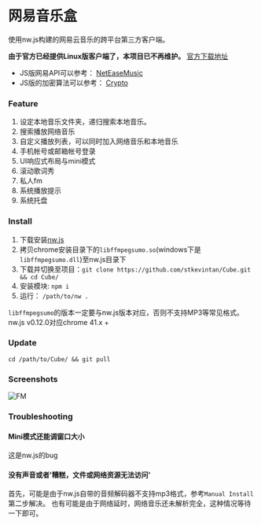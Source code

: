 # 网易音乐盒 
使用nw.js构建的网易云音乐的跨平台第三方客户端。 

**由于官方已经提供Linux版客户端了，本项目已不再维护。**  [官方下载地址](http://music.163.com/#/download)  

- JS版网易API可以参考：     [NetEaseMusic](https://github.com/stkevintan/Cube/blob/master/src/model/NetEaseMusic.js)
- JS版的加密算法可以参考：   [Crypto](https://github.com/stkevintan/Cube/blob/master/src/model/Crypto.js)

### Feature  
1. 设定本地音乐文件夹，递归搜索本地音乐。  
2. 搜索播放网络音乐  
3. 自定义播放列表，可以同时加入网络音乐和本地音乐  
4. 手机帐号或邮箱帐号登录  
5. UI响应式布局与mini模式    
6. 滚动歌词秀    
7. 私人fm  
8. 系统播放提示  
9. 系统托盘    


### Install  
1. 下载安装[nw.js](https://github.com/nwjs/nw.js)
2. 拷贝chrome安装目录下的`libffmpegsumo.so`(windows下是`libffmpegsumo.dll`)至nw.js目录下  
3. 下载并切换至项目：`git clone https://github.com/stkevintan/Cube.git && cd Cube/`  
4. 安装模块: `npm i`
5. 运行： `/path/to/nw .`   

`libffmpegsumo`的版本一定要与nw.js版本对应，否则不支持MP3等常见格式。nw.js v0.12.0对应chrome 41.x +

### Update  
`cd /path/to/Cube/ && git pull`  

### Screenshots  
![FM](https://raw.githubusercontent.com/stkevintan/Cube/master/snapshot/fm.png)  


### Troubleshooting

#### Mini模式还能调窗口大小
这是nw.js的bug

#### 没有声音或者'糟糕，文件或网络资源无法访问'
首先，可能是由于nw.js自带的音频解码器不支持mp3格式，参考`Manual Install`第二步解决。
也有可能是由于网络延时，网络音乐还未解析完全，这种情况等待一下即可。

